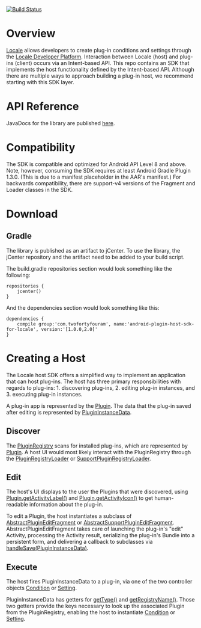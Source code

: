 [![Build Status](https://travis-ci.org/twofortyfouram/android-plugin-host-sdk-for-locale.png?branch=master)](https://travis-ci.org/twofortyfouram/android-plugin-host-sdk-for-locale)

# Overview
[Locale](https://play.google.com/store/apps/details?id=com.twofortyfouram.locale) allows developers to create plug-in conditions and settings through the [Locale Developer Platform](http://www.twofortyfouram.com/developer).  Interaction between Locale (host) and plug-ins (client) occurs via an Intent-based API.  This repo contains an SDK that implements the host functionality defined by the Intent-based API.  Although there are multiple ways to approach building a plug-in host, we recommend starting with this SDK layer.


# API Reference
JavaDocs for the library are published [here](http://twofortyfouram.github.io/android-plugin-host-sdk-for-locale).


# Compatibility
The SDK is compatible and optimized for Android API Level 8 and above.  Note, however, consuming the SDK requires at least Android Gradle Plugin 1.3.0. (This is due to a manifest placeholder in the AAR's manifest.)  For backwards compatibility, there are support-v4 versions of the Fragment and Loader classes in the SDK.


# Download
## Gradle
The library is published as an artifact to jCenter.  To use the library, the jCenter repository and the artifact need to be added to your build script.

The build.gradle repositories section would look something like the following:

    repositories {
        jcenter()
    }

And the dependencies section would look something like this:
    
    dependencies {
        compile group:'com.twofortyfouram', name:'android-plugin-host-sdk-for-locale', version:'[1.0.0,2.0['
    }


# Creating a Host
The Locale host SDK offers a simplified way to implement an application that can host plug-ins.  The host has three primary responsibilities with regards to plug-ins: 1. discovering plug-ins, 2. editing plug-in instances, and 3. executing plug-in instances.

A plug-in app is represented by the [Plugin](http://twofortyfouram.github.io/android-plugin-host-sdk-for-locale/com/twofortyfouram/locale/sdk/host/model/Plugin.html).  The data that the plug-in saved after editing is represented by [PluginInstanceData](http://twofortyfouram.github.io/android-plugin-host-sdk-for-locale/com/twofortyfouram/locale/sdk/host/model/PluginInstanceData.html).

## Discover
The [PluginRegistry](http://twofortyfouram.github.io/android-plugin-host-sdk-for-locale/com/twofortyfouram/locale/sdk/host/api/PluginRegistry.html) scans for installed plug-ins, which are represented by [Plugin](http://twofortyfouram.github.io/android-plugin-host-sdk-for-locale/com/twofortyfouram/locale/sdk/host/model/Plugin.html).  A host UI would most likely interact with the PluginRegistry through the [PluginRegistryLoader](http://twofortyfouram.github.io/android-plugin-host-sdk-for-locale/com/twofortyfouram/locale/sdk/host/ui/loader/PluginRegistryLoader.html) or [SupportPluginRegistryLoader](http://twofortyfouram.github.io/android-plugin-host-sdk-for-locale/com/twofortyfouram/locale/sdk/host/ui/loader/SupportPluginRegistryLoader.html).

## Edit
The host's UI displays to the user the Plugins that were discovered, using [Plugin.getActivityLabel()](http://twofortyfouram.github.io/android-plugin-host-sdk-for-locale/com/twofortyfouram/locale/sdk/host/model/Plugin.html#getActivityLabel-android.content.Context-) and [Plugin.getActivityIcon()](http://twofortyfouram.github.io/android-plugin-host-sdk-for-locale/com/twofortyfouram/locale/sdk/host/model/Plugin.html#getActivityIcon-android.content.Context-) to get human-readable information about the plug-in.

To edit a Plugin, the host instantiates a subclass of [AbstractPluginEditFragment](http://twofortyfouram.github.io/android-plugin-host-sdk-for-locale/com/twofortyfouram/locale/sdk/host/ui/fragment/AbstractPluginEditFragment.html) or [AbstractSupportPluginEditFragment](http://twofortyfouram.github.io/android-plugin-host-sdk-for-locale/com/twofortyfouram/locale/sdk/host/ui/fragment/AbstractSupportPluginEditFragment.html). AbstractPluginEditFragment takes care of launching the plug-in's "edit" Activity, processing the Activity result, serializing the plug-in's Bundle into a persistent form, and delivering a callback to subclasses via [handleSave(PluginInstanceData)](http://twofortyfouram.github.io/android-plugin-host-sdk-for-locale/com/twofortyfouram/locale/sdk/host/ui/fragment/IPluginEditFragment.html#handleSave-com.twofortyfouram.locale.sdk.host.model.Plugin-com.twofortyfouram.locale.sdk.host.model.PluginInstanceData-).

## Execute
The host fires PluginInstanceData to a plug-in, via one of the two controller objects [Condition](http://twofortyfouram.github.io/android-plugin-host-sdk-for-locale/com/twofortyfouram/locale/sdk/host/api/Condition.html) or [Setting](http://twofortyfouram.github.io/android-plugin-host-sdk-for-locale/com/twofortyfouram/locale/sdk/host/api/Setting.html).

PluginInstanceData has getters for [getType()](http://twofortyfouram.github.io/android-plugin-host-sdk-for-locale/com/twofortyfouram/locale/sdk/host/model/PluginType.html) and [getRegistryName()](http://twofortyfouram.github.io/android-plugin-host-sdk-for-locale/com/twofortyfouram/locale/sdk/host/model/PluginInstanceData.html#getRegistryName--).  Those two getters provide the keys necessary to look up the associated Plugin from the PluginRegistry, enabling the host to instantiate [Condition](http://twofortyfouram.github.io/android-plugin-host-sdk-for-locale/com/twofortyfouram/locale/sdk/host/api/Condition.html) or [Setting](http://twofortyfouram.github.io/android-plugin-host-sdk-for-locale/com/twofortyfouram/locale/sdk/host/api/Setting.html).
